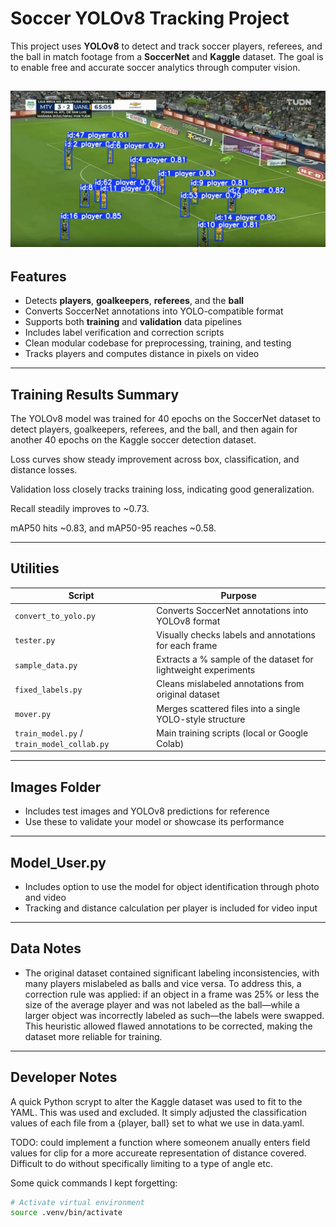 # Soccer YOLOv8 Tracking Project

This project uses **YOLOv8** to detect and track soccer players, referees, and the ball in match footage from a **SoccerNet** and **Kaggle** dataset. The goal is to enable free and accurate soccer analytics through computer vision.

![Working Example](read-me-photo.png)
---

## Features

- Detects **players**, **goalkeepers**, **referees**, and the **ball**
- Converts SoccerNet annotations into YOLO-compatible format
- Supports both **training** and **validation** data pipelines
- Includes label verification and correction scripts
- Clean modular codebase for preprocessing, training, and testing
- Tracks players and computes distance in pixels on video 

---

## Training Results Summary

The YOLOv8 model was trained for 40 epochs on the SoccerNet dataset to detect players, goalkeepers, referees, and the ball, and then again for another 40 epochs on the Kaggle soccer detection dataset. 

Loss curves show steady improvement across box, classification, and distance losses.

Validation loss closely tracks training loss, indicating good generalization.

Recall steadily improves to ~0.73.

mAP50 hits ~0.83, and mAP50-95 reaches ~0.58.

---

## Utilities

| Script | Purpose |
|--------|---------|
| `convert_to_yolo.py` | Converts SoccerNet annotations into YOLOv8 format |
| `tester.py` | Visually checks labels and annotations for each frame |
| `sample_data.py` | Extracts a % sample of the dataset for lightweight experiments |
| `fixed_labels.py` | Cleans mislabeled annotations from original dataset |
| `mover.py` | Merges scattered files into a single YOLO-style structure |
| `train_model.py` / `train_model_collab.py` | Main training scripts (local or Google Colab) |

---

## Images Folder

- Includes test images and YOLOv8 predictions for reference  
- Use these to validate your model or showcase its performance

---

## Model_User.py

- Includes option to use the model for object identification through photo and video
- Tracking and distance calculation per player is included for video input

---

## Data Notes

- The original dataset contained significant labeling inconsistencies, with many players mislabeled as balls and vice versa. To address this, a correction rule was applied: if an object in a frame was 25% or less the size of the average player and was not labeled as the ball—while a larger object was incorrectly labeled as such—the labels were swapped. This heuristic allowed flawed annotations to be corrected, making the dataset more reliable for training.

---

## Developer Notes

A quick Python scrypt to alter the Kaggle dataset was used to fit to the YAML.
This was used and excluded. It simply adjusted the classification values of each file from a {player, ball} set to what we use in data.yaml.

TODO: could implement a function where someonem anually enters field values for clip for a more accureate representation of distance covered. Difficult to do without specifically limiting to a type of angle etc. 

Some quick commands I kept forgetting:

```bash
# Activate virtual environment
source .venv/bin/activate

